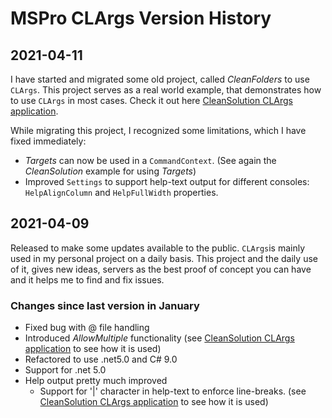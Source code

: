 # MSPro CLArgs Version History

## 2021-04-11

I have started and migrated some old project, called *CleanFolders* to use `CLArgs`. This project serves as a real world example, that demonstrates how to use `CLArgs` in most cases. Check it out here [CleanSolution CLArgs application](https://github.com/msc4266/CleanSolution).

While migrating this project, I recognized some limitations, which I have fixed immediately:

* *Targets* can now be used in a `CommandContext`.
  (See again the *CleanSolution* example for using *Targets*)
* Improved `Settings` to support help-text output for different consoles: `HelpAlignColumn` and `HelpFullWidth` properties.

## 2021-04-09

Released to make some updates available to the public. `CLArgs`is mainly used in my personal project on a daily basis. This project and the daily use of it, gives new ideas, servers as the best proof of concept you can have and it helps me to find and fix issues.

### Changes since last version in January

* Fixed bug with @ file handling
* Introduced *AllowMultiple* functionality
  (see [CleanSolution CLArgs application](https://github.com/msc4266/CleanSolution/blob/main/src/CleanSolution.Command/CommandContext.cs) to see how it is used)
* Refactored to use .net5.0 and C# 9.0
* Support for .net 5.0
* Help output pretty much improved
  * Support for '|' character in help-text to enforce line-breaks.
    (see [CleanSolution CLArgs application](https://github.com/msc4266/CleanSolution/blob/main/src/CleanSolution.Command/CommandContext.cs) to see how it is used)

